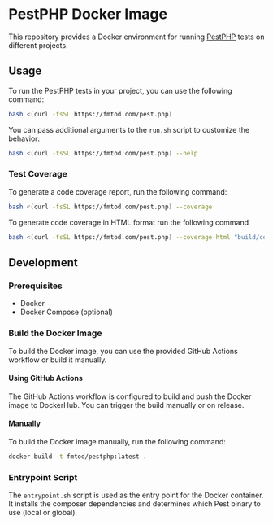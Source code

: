 # PestPHP Docker Image

This repository provides a Docker environment for running [PestPHP](https://pestphp.com/) tests on different projects.

## Usage

To run the PestPHP tests in your project, you can use the following command:

```sh
bash <(curl -fsSL https://fmtod.com/pest.php)
```

You can pass additional arguments to the `run.sh` script to customize the behavior:

```sh
bash <(curl -fsSL https://fmtod.com/pest.php) --help
```

### Test Coverage

To generate a code coverage report, run the following command:

```sh
bash <(curl -fsSL https://fmtod.com/pest.php) --coverage
```

To generate code coverage in HTML format run the following command

```sh
bash <(curl -fsSL https://fmtod.com/pest.php) --coverage-html "build/coverage" ./tests/
```

## Development

### Prerequisites

- Docker
- Docker Compose (optional)

### Build the Docker Image

To build the Docker image, you can use the provided GitHub Actions workflow or build it manually.

#### Using GitHub Actions

The GitHub Actions workflow is configured to build and push the Docker image to DockerHub. You can trigger the build manually or on release.

#### Manually

To build the Docker image manually, run the following command:

```sh
docker build -t fmtod/pestphp:latest .
```

### Entrypoint Script

The `entrypoint.sh` script is used as the entry point for the Docker container. It installs the composer dependencies and determines which Pest binary to use (local or global).
